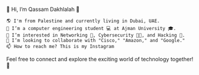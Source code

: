 👋 Hi, I’m Qassam Dakhlalah 🌹

    🌎 I'm from Palestine and currently living in Dubai, UAE.
    🌱 I’m a computer engineering student 💻 at Ajman University 🎓.
    👀 I’m interested in Networking 📡, Cybersecurity 🐱‍💻, and Hacking 👾.
    💞️ I’m looking to collaborate with "Cisco," "Amazon," and "Google."
    📫 How to reach me? This is my Instagram

Feel free to connect and explore the exciting world of technology together! 🚀
